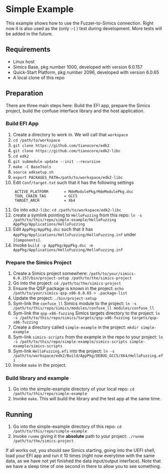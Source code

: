 # Simple Example

This example shows how to use the Fuzzer-to-Simics connection. Right now it is also used as the (only :-( ) test during development. More tests will be added in the future.

## Requirements

- Linux host
- Simics Base, pkg number 1000, developed with version 6.0.157
- Quick-Start Platform, pkg number 2096, developed with version 6.0.65
- A local clone of this repo

## Preparation

There are three main steps here: Build the EFI app, prepare the Simics project, build the confuse interface library and the host application.

### Build EFI App

1. Create a directory to work in. We will call that `workspace`
2. `cd /path/to/workspace`
3. `git clone https://github.com/tianocore/edk2`
4. `git clone https://github.com/tianocore/edk2-libc`
5. `cd edk2`
6. `git submodule update --init --recursive`
7. `make -C BaseTools`
8. `source edksetup.sh`
9. `export PACKAGES_PATH=/path/to/workspace/edk2-libc`
10. Edit `Conf/target.txt` such that it has the following settings
```
    ACTIVE_PLATFORM       = MdeModulePkg/MdeModulePkg.dsc
    TOOL_CHAIN_TAG        = GCC5
    TARGET_ARCH           = X64
```
11. Go into `edk2-libc`: `cd /path/to/workspace/edk2-libc`
12. create a symlink pointing to `HelloFuzzing` from this repo: `ln -s /path/to/this/repo/simple-example/HelloFuzzing AppPkg/Applications/HelloFuzzing`
13. Edit `AppPkg/AppPkg.dsc` such that it has `AppPkg/Applications/HelloFuzzing/HelloFuzzing.inf` under `[Components]`.
14. Invoke `build -p AppPkg/AppPkg.dsc -m AppPkg/Applications/HelloFuzzing/HelloFuzzing.inf`

### Prepare the Simics Project

1. Create a Simics project somewhere: `/path/to/your/simics-6.0.157/bin/project-setup /path/to/the/simics-project`
2. Go into the project: `cd /path/to/the/simics-project`
3. Ensure the QSP package is known in the project: `echo /path/to/your/simics-qsp-x86-6.0.65 > .package-list`
4. Update the project: `./bin/project-setup`
5. Sym-link the `confuse_ll` Simics module to the project: `ln -s /path/to/this/repo/simics/modules/confuse_ll modules/confuse_ll`
6. Sym-link the `qsp-x86-fuzzing` Simics targets directory to the project: `ln -s /path/to/this/repo/simics/targets/qsp-x86-fuzzing targets/qsp-x86-fuzzing`
7. Create a directory called `simple-example` in the project: `mkdir simple-example`
8. Sym-link `simics-scripts` from the example in the repo to your project: `ln -s /path/to/this/repo/simple-example/simics-scripts simple-example/simics-scripts`
9. Sym-link `HelloFuzzing.efi` into the project: `ln -s /path/to/workspace/edk2/Build/AppPkg/DEBUG_GCC5/X64/HelloFuzzing.efi`
10. Invoke `make` in the project.

### Build library and example

1. Go into the simple-example directory of your local repo: `cd /path/to/this/repo/simple-example`
2. Invoke `make`. This will build the library and the test app at the same time.

## Running

1. Go into the simple-example directory of this repo: `cd /path/to/this/repo/simple-example`
2. Invoke `runme` giving it the **absolute** path to your project: `./runme /path/to/the/simics-project`

If all works out, you should see Simics starting, going into the UEFI shell, load your EFI app and run it 10 times (right now everytime with the same data, as we have not yet finished the data input/output interface). Note that we have a sleep time of one second in there to allow you to see something.

